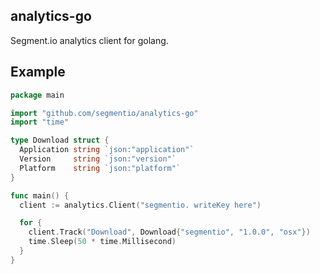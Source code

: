 
## analytics-go

 Segment.io analytics client for golang.

## Example

```go
package main

import "github.com/segmentio/analytics-go"
import "time"

type Download struct {
  Application string `json:"application"`
  Version     string `json:"version"`
  Platform    string `json:"platform"`
}

func main() {
  client := analytics.Client("segmentio. writeKey here")

  for {
    client.Track("Download", Download{"segmentio", "1.0.0", "osx"})
    time.Sleep(50 * time.Millisecond)
  }
}
```